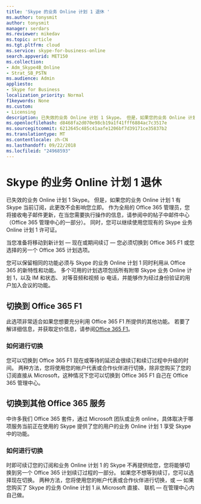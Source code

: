 ```yaml
---
title: 'Skype 的业务 Online 计划 1 退休 '
ms.author: tonysmit
author: tonysmit
manager: serdars
ms.reviewer: mikedav
ms.topic: article
ms.tgt.pltfrm: cloud
ms.service: skype-for-business-online
search.appverid: MET150
ms.collection:
- Adm_Skype4B_Online
- Strat_SB_PSTN
ms.audience: Admin
appliesto:
- Skype for Business
localization_priority: Normal
f1keywords: None
ms.custom:
- Licensing
description: 已失效的业务 Online 计划 1 Skype。 但是，如果您的业务 Online 计划 1 有 Skype 当前订阅，此更改不会影响您立即。 当您准备将移动到新计划 — 现在或期间续订 — 将有三个选项。
ms.openlocfilehash: d8468fa2d070e98cb19a1f41fff6884ac7c3517e
ms.sourcegitcommit: 6212645c485c41aafe1206bf7d39171ce35837b2
ms.translationtype: MT
ms.contentlocale: zh-CN
ms.lasthandoff: 09/22/2018
ms.locfileid: "24968593"
---
```

# <a name="skype-for-business-online-plan-1-retirement"></a>Skype 的业务 Online 计划 1 退休 

已失效的业务 Online 计划 1 Skype。 但是，如果您的业务 Online 计划 1 有 Skype 当前订阅，此更改不会影响您立即。 作为全局的 Office 365 管理员，您将接收电子邮件更新，在当您需要执行操作的信息，请参阅中的帖子中邮件中心 （Office 365 管理中心的一部分）。 同时，您可以继续使用您现有的 Skype 业务 Online 计划 1 许可证。

当您准备将移动到新计划 — 现在或期间续订 — 您必须切换到 Office 365 F1 或您选择的另一个 Office 365 计划选项。

您可以保留相同的功能必须与 Skype 的业务 Online 计划 1 同时利用从 Office 365 的新特性和功能。 多个可用的计划选项包括所有附带 Skype 业务 Online 计划 1，以及 IM 和状态、 对等音频和视频 ip 电话，并能够作为经过身份验证的用户加入会议的功能。


## <a name="switching-to-office-365-f1"></a>切换到 Office 365 F1

此选项非常适合如果您想要充分利用 Office 365 F1 所提供的其他功能。 若要了解详细信息，并获取定价信息，请参阅[Office 365 F1](https://products.office.com/en-us/business/office-365-f1)。


### <a name="how-to-switch"></a>如何进行切换 

您可以切换到 Office 365 F1 现在或等待的延迟会很续订和续订过程中升级的时间。 两种方法，您将使用您的帐户代表或合作伙伴进行切换，除非您购买了您的订阅直接从 Microsoft，这种情况下您可以切换到 Office 365 F1 自己在 Office 365 管理中心。


## <a name="switching-to-another-office-365-offer"></a>切换到其他 Office 365 服务

中许多我们 Office 365 套件，通过 Microsoft 团队或业务 online，具体取决于哪项服务当前正在使用的 Skype 提供了您的用户的业务 Online 计划 1 享受 Skype 中的功能。 

### <a name="how-to-switch"></a>如何进行切换 

时即可续订您的订阅和业务 Online 计划 1 的 Skype 不再提供给您，您将能够切换到另一个 Office 365 计划续订过程的一部分。 如果您不想等到续订，您可以选择现在切换。 两种方法，您将使用您的帐户代表或合作伙伴进行切换，或 — 如果您购买了 Skype 的业务 Online 计划 1 从 Microsoft 直接、 联机 — 在管理中心内自己做。
